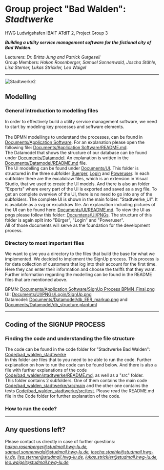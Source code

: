 # Group project "Bad Walden": *Stadtwerke*

HWG Ludwigshafen IBAIT ATdIT 2, Project Group 3   

***Building a utility service management software for the fictional city of Bad Walden.***  

Lecturers: *Dr. Britta Jung and Patrick Gutgesell*  
Group Members: *Hakon Rosenberger, Samuel Sonnenwald, Joscha Stähle, Lisa Sterner, Lukas Strickler, Leo Waigel*

---
![Stadtwerke2](https://github.com/joscha-st/bad_walden_stadtwerke/assets/149787964/2bb7f47d-668d-4e84-b8e9-a89fd3b257cd)

  
## Modelling

### General introduction to modelling files

In order to effectively build a utility service management software, we need to start by modeling key processes and software elements. <br>   
The BPMN modellings to understand the processes, can be found in [Documents/Application Software](Documents/Application%20Software). For an explanation please open the following file: [Documents/Application Software/README.md](Documents/Application%20Software/README.md). <br>
The Datamodel that shows the structure of our database can be found under [Documents/Datamodel](Documents/Datamodel). An explanation is written in the [Documents/Datamodel/README.md](Documents/Datamodel/README.md) file. <br>
The UI modelling can be found under [Documents/UI](Documents/UI). This folder is structured in the three subfolder [Buerger](Documents/UI/Buerger), [Login](Documents/UI/Login) and [Poweruser](Documents/UI/Poweruser). In each subfolder there are the excalidraw files, which is an extension in Visual Studio, that we used to create the UI models. And there is also an folder "Exports" where every part of the UI is exported and saved as a svg file. To get an complete overview of the UI, there is no need to go into any of the subfolders. The complete UI is shown in the main folder: "Stadtwerke_UI". It is available as a svg or excalidraw file. An explanation including pictures of the UI can be found here: [Documents/UI/README.md](Documents/UI/README.md). To view the UI as pngs please follow this folder: [Documtens/UI/PNGs](Documents/UI/PNGs). The structure of this folder is again split into "Bürger", "Login" and "Poweruser". <br>
All of those documents will serve as the foundation for the development process.

### Directory to most important files

We want to give you a directory to the files that build the base for what we implemented. We decided to implement the SignUp process. This process is for data collection of customers that log into their account for the first time. Here they can enter their information and choose the tariffs that they want. Further information regarding the modelling can be found in the README files that are mentioned above.

BPMN: [Documents/Application Software/SignUp Process BPMN_Final.png](Documents/Application%20Software/SignUp%20Process%20BPMN_Final.png) <br>
UI: [Documents/UI/PNGs/Login/SignUp.png](Documents/UI/PNGs/Login/SignUp.png) <br>
Datamodel: [Documents/Datamodel/db_EER_markup.png](Documents/Datamodel/db_EER_markup.png) and  [Documents/Datamodel/db_structure.plantuml](Documents/Datamodel/db_structure.plantuml) <br>

---

## Coding of the SIGNUP PROCESS

### Finding the code and understanding the file structure

The code can be found in the code folder for "Stadtwerke Bad Walden": [Code/bad_walden_stadtwerke](Code/bad_walden_stadtwerke) <br>
In this folder are files that to you need to be able to run the code. Further explanation on how to run the code can be found below. And there is also a file with further explanations of the code [Code/bad_walden/stadtwerke/README.md](Code/bad_walden_stadtwerke/README.md), as well as a "src" folder. <br>
This folder contains 2 subfolders. One of them contains the main code [Code/bad_walden_stadtwerke/src/main](Code/bad_walden_stadtwerke/src/main) and the other one contains the tests [Code/bad_walden_stadtwerke/src/test](Code/bad_walden_stadtwerke/src/test). Please read the README.md file in the Code folder for further explanation of the code. <br>


### How to run the code?



---

## Any questions left?

Please contact us directly in case of further questions: *hakon.rosenberger@studmail.hwg-lu.de, samuel.sonnenwald@studmail.hwg-lu.de, joscha.staehle@studmail.hwg-lu.de, lisa.sterner@studmail.hwg-lu.de, lukas.strickler@studmail.hwg-lu.de, leo.waigel@studmail.hwg-lu.de*
